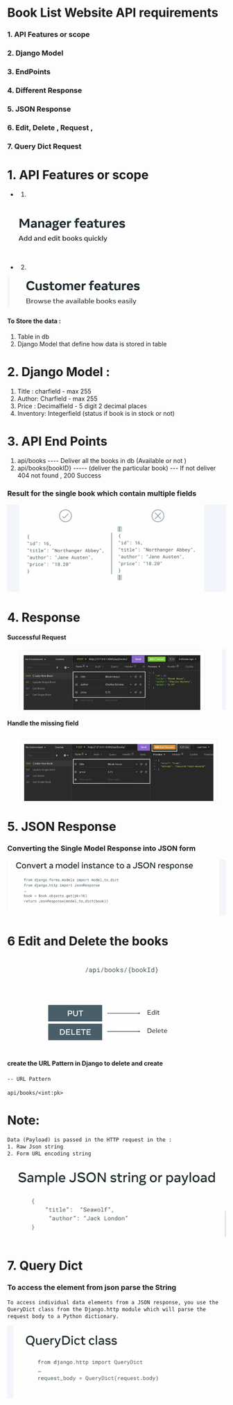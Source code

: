 
# Book List Website API requirements

### 1.  API Features or scope
### 2. Django Model
### 3. EndPoints
### 4. Different Response 
### 5. JSON Response 
### 6. Edit, Delete , Request ,
### 7. Query Dict Request 

# 1.  API Features or scope
- 1. 

![alt text](BooksListImages/image-4.png)

- 2.
 ![alt text](BooksListImages/image-5.png)

#### To Store the data : 
1. Table in db
2. Django Model that define how data is stored in table 

# 2.  Django Model : 

1. Title : charfield - max 255
2. Author: Charfield - max 255
3. Price : Decimalfield - 5 digit 2 decimal places 
4. Inventory: Integerfield (status if book is in stock or not)

#  3. API End Points 

1. api/books     ---- Deliver all the books in db (Available or not )
2. api/books{bookID} ----- (deliver the particular book) --- If not deliver 404 not found , 200 Success 

### Result for the single book which contain multiple fields 

![alt text](BooksListImages/image-6.png)

# 4.  Response 

#### Successful  Request 
![alt text](BooksListImages/image-7.png)

#### Handle the missing field 
![alt text](BooksListImages/image-8.png)

# 5. JSON Response

### Converting the Single Model Response into JSON form 

![alt text](BooksListImages/image-9.png)


# 6 Edit and Delete the books

![alt text](BooksListImages/image-10.png)

#### create the URL Pattern in Django to delete and create
```
-- URL Pattern 

api/books/<int:pk>

```

# Note: 

```
Data (Payload) is passed in the HTTP request in the :
1. Raw Json string
2. Form URL encoding string 

```
![alt text](BooksListImages/image-12.png)

# 7. Query Dict 

### To access the  element from json parse the String 
```
To access individual data elements from a JSON response, you use the QueryDict class from the Django.http module which will parse the request body to a Python dictionary.
```
![alt text](BooksListImages/image-13.png)